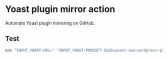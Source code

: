 # Yoast plugin mirror action

Automate Yoast plugin mirroring on GitHub.

## Test

```sh
env "INPUT_YOAST-URL=" "INPUT_YOAST-PRODUCT-SLUG=yoast-seo-wordpress-premium" "INPUT_PLUGIN-BASENAME=wordpress-seo-premium/wp-seo-premium.php" php mirror.php
```
